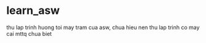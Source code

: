 # learn_asw
thu lap trinh huong toi may tram cua asw, chua hieu nen thu lap trinh
co may cai mttq chua biet 